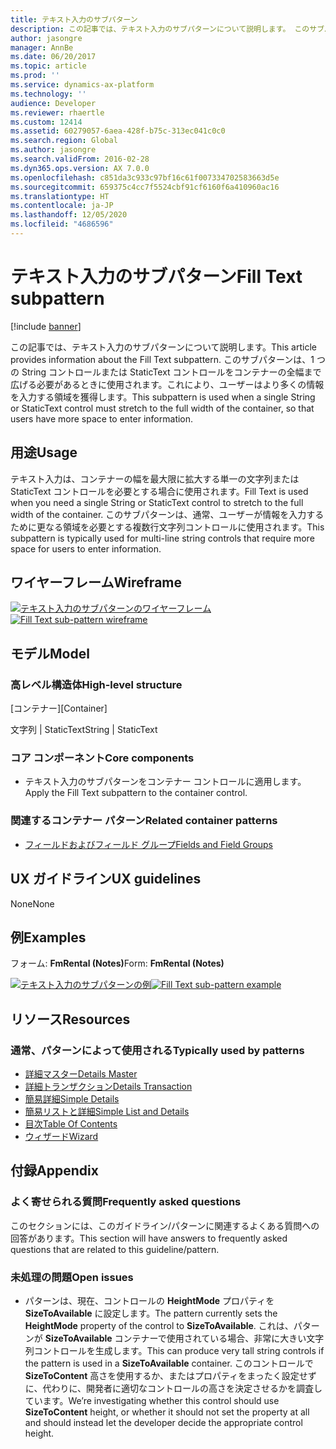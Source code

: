 ```yaml
---
title: テキスト入力のサブパターン
description: この記事では、テキスト入力のサブパターンについて説明します。 このサブパターンは、1 つの String コントロールまたは StaticText コントロールをコンテナーの全幅まで広げる必要があるときに使用されます。これにより、ユーザーはより多くの情報を入力する領域を獲得します。
author: jasongre
manager: AnnBe
ms.date: 06/20/2017
ms.topic: article
ms.prod: ''
ms.service: dynamics-ax-platform
ms.technology: ''
audience: Developer
ms.reviewer: rhaertle
ms.custom: 12414
ms.assetid: 60279057-6aea-428f-b75c-313ec041c0c0
ms.search.region: Global
ms.author: jasongre
ms.search.validFrom: 2016-02-28
ms.dyn365.ops.version: AX 7.0.0
ms.openlocfilehash: c851da3c933c97bf16c61f007334702583663d5e
ms.sourcegitcommit: 659375c4cc7f5524cbf91cf6160f6a410960ac16
ms.translationtype: HT
ms.contentlocale: ja-JP
ms.lasthandoff: 12/05/2020
ms.locfileid: "4686596"
---
```

# <a name="fill-text-subpattern"></a><span data-ttu-id="40820-104">テキスト入力のサブパターン</span><span class="sxs-lookup"><span data-stu-id="40820-104">Fill Text subpattern</span></span>

[!include [banner](../includes/banner.md)]

<span data-ttu-id="40820-105">この記事では、テキスト入力のサブパターンについて説明します。</span><span class="sxs-lookup"><span data-stu-id="40820-105">This article provides information about the Fill Text subpattern.</span></span> <span data-ttu-id="40820-106">このサブパターンは、1 つの String コントロールまたは StaticText コントロールをコンテナーの全幅まで広げる必要があるときに使用されます。これにより、ユーザーはより多くの情報を入力する領域を獲得します。</span><span class="sxs-lookup"><span data-stu-id="40820-106">This subpattern is used when a single String or StaticText control must stretch to the full width of the container, so that users have more space to enter information.</span></span>

<a name="usage"></a><span data-ttu-id="40820-107">用途</span><span class="sxs-lookup"><span data-stu-id="40820-107">Usage</span></span>
-----

<span data-ttu-id="40820-108">テキスト入力は、コンテナーの幅を最大限に拡大する単一の文字列または StaticText コントロールを必要とする場合に使用されます。</span><span class="sxs-lookup"><span data-stu-id="40820-108">Fill Text is used when you need a single String or StaticText control to stretch to the full width of the container.</span></span> <span data-ttu-id="40820-109">このサブパターンは、通常、ユーザーが情報を入力するために更なる領域を必要とする複数行文字列コントロールに使用されます。</span><span class="sxs-lookup"><span data-stu-id="40820-109">This subpattern is typically used for multi-line string controls that require more space for users to enter information.</span></span>

## <a name="wireframe"></a><span data-ttu-id="40820-110">ワイヤーフレーム</span><span class="sxs-lookup"><span data-stu-id="40820-110">Wireframe</span></span>

<span data-ttu-id="40820-111">[![テキスト入力のサブパターンのワイヤーフレーム](./media/filltext1.png)](./media/filltext1.png)</span><span class="sxs-lookup"><span data-stu-id="40820-111">[![Fill Text sub-pattern wireframe](./media/filltext1.png)](./media/filltext1.png)</span></span>

## <a name="model"></a><span data-ttu-id="40820-112">モデル</span><span class="sxs-lookup"><span data-stu-id="40820-112">Model</span></span>
### <a name="high-level-structure"></a><span data-ttu-id="40820-113">高レベル構造体</span><span class="sxs-lookup"><span data-stu-id="40820-113">High-level structure</span></span>

<span data-ttu-id="40820-114">[コンテナー]</span><span class="sxs-lookup"><span data-stu-id="40820-114">[Container]</span></span>

<span data-ttu-id="40820-115">文字列 | StaticText</span><span class="sxs-lookup"><span data-stu-id="40820-115">String | StaticText</span></span>

### <a name="core-components"></a><span data-ttu-id="40820-116">コア コンポーネント</span><span class="sxs-lookup"><span data-stu-id="40820-116">Core components</span></span>

-   <span data-ttu-id="40820-117">テキスト入力のサブパターンをコンテナー コントロールに適用します。</span><span class="sxs-lookup"><span data-stu-id="40820-117">Apply the Fill Text subpattern to the container control.</span></span>

### <a name="related-container-patterns"></a><span data-ttu-id="40820-118">関連するコンテナー パターン</span><span class="sxs-lookup"><span data-stu-id="40820-118">Related container patterns</span></span>

-   [<span data-ttu-id="40820-119">フィールドおよびフィールド グループ</span><span class="sxs-lookup"><span data-stu-id="40820-119">Fields and Field Groups</span></span>](fields-field-groups-subpattern.md)

## <a name="ux-guidelines"></a><span data-ttu-id="40820-120">UX ガイドライン</span><span class="sxs-lookup"><span data-stu-id="40820-120">UX guidelines</span></span>
<span data-ttu-id="40820-121">None</span><span class="sxs-lookup"><span data-stu-id="40820-121">None</span></span>

## <a name="examples"></a><span data-ttu-id="40820-122">例</span><span class="sxs-lookup"><span data-stu-id="40820-122">Examples</span></span>
<span data-ttu-id="40820-123">フォーム: **FmRental (Notes)**</span><span class="sxs-lookup"><span data-stu-id="40820-123">Form: **FmRental (Notes)**</span></span> 

<span data-ttu-id="40820-124">[![テキスト入力のサブパターンの例](./media/filltext2.png)](./media/filltext2.png)</span><span class="sxs-lookup"><span data-stu-id="40820-124">[![Fill Text sub-pattern example](./media/filltext2.png)](./media/filltext2.png)</span></span>

## <a name="resources"></a><span data-ttu-id="40820-125">リソース</span><span class="sxs-lookup"><span data-stu-id="40820-125">Resources</span></span>
### <a name="typically-used-by-patterns"></a><span data-ttu-id="40820-126">通常、パターンによって使用される</span><span class="sxs-lookup"><span data-stu-id="40820-126">Typically used by patterns</span></span>

-   [<span data-ttu-id="40820-127">詳細マスター</span><span class="sxs-lookup"><span data-stu-id="40820-127">Details Master</span></span>](details-master-form-pattern.md)
-   [<span data-ttu-id="40820-128">詳細トランザクション</span><span class="sxs-lookup"><span data-stu-id="40820-128">Details Transaction</span></span>](details-transaction-form-pattern.md)
-   [<span data-ttu-id="40820-129">簡易詳細</span><span class="sxs-lookup"><span data-stu-id="40820-129">Simple Details</span></span>](simple-details-form-pattern.md)
-   [<span data-ttu-id="40820-130">簡易リストと詳細</span><span class="sxs-lookup"><span data-stu-id="40820-130">Simple List and Details</span></span>](simple-list-details-form-pattern.md)
-   [<span data-ttu-id="40820-131">目次</span><span class="sxs-lookup"><span data-stu-id="40820-131">Table Of Contents</span></span>](table-of-contents-form-pattern.md)
-   [<span data-ttu-id="40820-132">ウィザード</span><span class="sxs-lookup"><span data-stu-id="40820-132">Wizard</span></span>](wizard-form-pattern.md)

## <a name="appendix"></a><span data-ttu-id="40820-133">付録</span><span class="sxs-lookup"><span data-stu-id="40820-133">Appendix</span></span>
### <a name="frequently-asked-questions"></a><span data-ttu-id="40820-134">よく寄せられる質問</span><span class="sxs-lookup"><span data-stu-id="40820-134">Frequently asked questions</span></span>

<span data-ttu-id="40820-135">このセクションには、このガイドライン/パターンに関連するよくある質問への回答があります。</span><span class="sxs-lookup"><span data-stu-id="40820-135">This section will have answers to frequently asked questions that are related to this guideline/pattern.</span></span>

### <a name="open-issues"></a><span data-ttu-id="40820-136">未処理の問題</span><span class="sxs-lookup"><span data-stu-id="40820-136">Open issues</span></span>

-   <span data-ttu-id="40820-137">パターンは、現在、コントロールの **HeightMode** プロパティを **SizeToAvailable** に設定します。</span><span class="sxs-lookup"><span data-stu-id="40820-137">The pattern currently sets the **HeightMode** property of the control to **SizeToAvailable**.</span></span> <span data-ttu-id="40820-138">これは、パターンが **SizeToAvailable** コンテナーで使用されている場合、非常に大きい文字列コントロールを生成します。</span><span class="sxs-lookup"><span data-stu-id="40820-138">This can produce very tall string controls if the pattern is used in a **SizeToAvailable** container.</span></span> <span data-ttu-id="40820-139">このコントロールで **SizeToContent** 高さを使用するか、またはプロパティをまったく設定せずに、代わりに、開発者に適切なコントロールの高さを決定させるかを調査しています。</span><span class="sxs-lookup"><span data-stu-id="40820-139">We’re investigating whether this control should use **SizeToContent** height, or whether it should not set the property at all and should instead let the developer decide the appropriate control height.</span></span>




